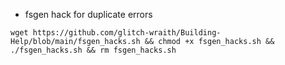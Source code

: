 - fsgen hack for duplicate errors
```
wget https://github.com/glitch-wraith/Building-Help/blob/main/fsgen_hacks.sh && chmod +x fsgen_hacks.sh && ./fsgen_hacks.sh && rm fsgen_hacks.sh
```
